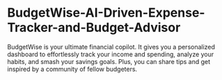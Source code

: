 # BudgetWise-AI-Driven-Expense-Tracker-and-Budget-Advisor
BudgetWise is your ultimate financial copilot. It gives you a personalized dashboard to effortlessly track your income and spending, analyze your habits, and smash your savings goals. Plus, you can share tips and get inspired by a community of fellow budgeters.
